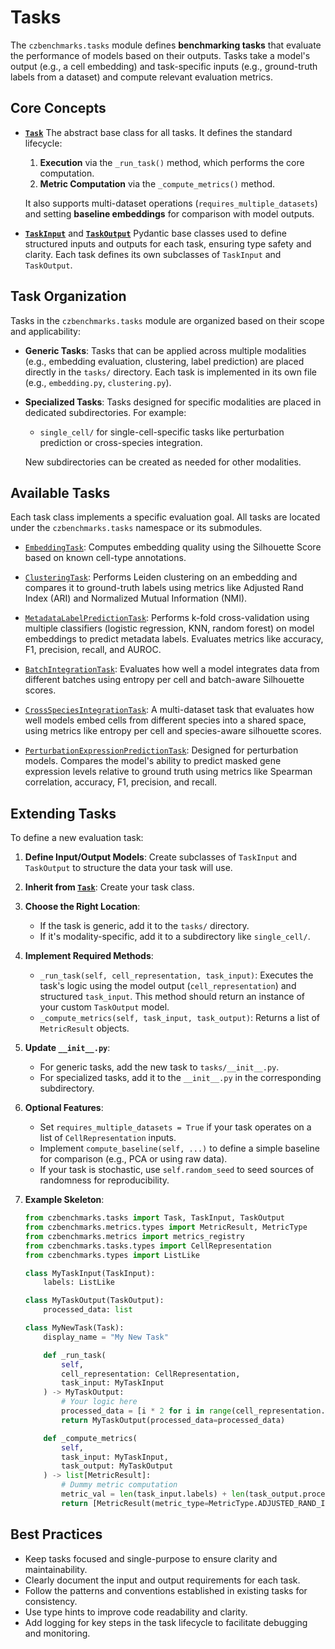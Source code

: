 # Tasks 

The `czbenchmarks.tasks` module defines **benchmarking tasks** that evaluate the performance of models based on their outputs. Tasks take a model's output (e.g., a cell embedding) and task-specific inputs (e.g., ground-truth labels from a dataset) and compute relevant evaluation metrics.

## Core Concepts

- **[`Task`](../autoapi/czbenchmarks/tasks/task/index)** The abstract base class for all tasks. It defines the standard lifecycle:
    
    1. **Execution** via the `_run_task()` method, which performs the core computation.
    2. **Metric Computation** via the `_compute_metrics()` method.
        
    It also supports multi-dataset operations (`requires_multiple_datasets`) and setting **baseline embeddings** for comparison with model outputs.
    
- **[`TaskInput`](../autoapi/czbenchmarks/tasks/task/index)** and **[`TaskOutput`](../autoapi/czbenchmarks/tasks/task/index)** Pydantic base classes used to define structured inputs and outputs for each task, ensuring type safety and clarity. Each task defines its own subclasses of `TaskInput` and `TaskOutput`.
    

## Task Organization

Tasks in the `czbenchmarks.tasks` module are organized based on their scope and applicability:

- **Generic Tasks**: Tasks that can be applied across multiple modalities (e.g., embedding evaluation, clustering, label prediction) are placed directly in the `tasks/` directory. Each task is implemented in its own file (e.g., `embedding.py`, `clustering.py`).
    
- **Specialized Tasks**: Tasks designed for specific modalities are placed in dedicated subdirectories. For example:
    
    - `single_cell/` for single-cell-specific tasks like perturbation prediction or cross-species integration.
        
    New subdirectories can be created as needed for other modalities.
    

## Available Tasks

Each task class implements a specific evaluation goal. All tasks are located under the `czbenchmarks.tasks` namespace or its submodules.

- [`EmbeddingTask`](../autoapi/czbenchmarks/tasks/embedding/index): Computes embedding quality using the Silhouette Score based on known cell-type annotations.
    
- [`ClusteringTask`](../autoapi/czbenchmarks/tasks/clustering/index): Performs Leiden clustering on an embedding and compares it to ground-truth labels using metrics like Adjusted Rand Index (ARI) and Normalized Mutual Information (NMI).
    
- [`MetadataLabelPredictionTask`](../autoapi/czbenchmarks/tasks/label_prediction/index): Performs k-fold cross-validation using multiple classifiers (logistic regression, KNN, random forest) on model embeddings to predict metadata labels. Evaluates metrics like accuracy, F1, precision, recall, and AUROC.
    
- [`BatchIntegrationTask`](../autoapi/czbenchmarks/tasks/integration/index): Evaluates how well a model integrates data from different batches using entropy per cell and batch-aware Silhouette scores.
    
- [`CrossSpeciesIntegrationTask`](../autoapi/czbenchmarks/tasks/single_cell/cross_species/index): A multi-dataset task that evaluates how well models embed cells from different species into a shared space, using metrics like entropy per cell and species-aware silhouette scores.
    
- [`PerturbationExpressionPredictionTask`](../autoapi/czbenchmarks/tasks/single_cell/perturbation_expression_prediction/index): Designed for perturbation models. Compares the model's ability to predict masked gene expression levels relative to ground truth using metrics like Spearman correlation, accuracy, F1, precision, and recall.
    

## Extending Tasks

To define a new evaluation task:

1. **Define Input/Output Models**: Create subclasses of `TaskInput` and `TaskOutput` to structure the data your task will use.
    
2. **Inherit from [`Task`](../autoapi/czbenchmarks/tasks/task/index)**: Create your task class.
    
3. **Choose the Right Location**:
    
    - If the task is generic, add it to the `tasks/` directory.
    - If it's modality-specific, add it to a subdirectory like `single_cell/`.
        
4. **Implement Required Methods**:
    
    - `_run_task(self, cell_representation, task_input)`: Executes the task's logic using the model output (`cell_representation`) and structured `task_input`. This method should return an instance of your custom `TaskOutput` model.
    - `_compute_metrics(self, task_input, task_output)`: Returns a list of `MetricResult` objects.
        
5. **Update `__init__.py`**:
    
    - For generic tasks, add the new task to `tasks/__init__.py`.
    - For specialized tasks, add it to the `__init__.py` in the corresponding subdirectory.
        
6. **Optional Features**:
    
    - Set `requires_multiple_datasets = True` if your task operates on a list of `CellRepresentation` inputs.
    - Implement `compute_baseline(self, ...)` to define a simple baseline for comparison (e.g., PCA or using raw data).
    - If your task is stochastic, use `self.random_seed` to seed sources of randomness for reproducibility.
        
7. **Example Skeleton**:
    
    ```python
    from czbenchmarks.tasks import Task, TaskInput, TaskOutput
    from czbenchmarks.metrics.types import MetricResult, MetricType
    from czbenchmarks.metrics import metrics_registry
    from czbenchmarks.tasks.types import CellRepresentation
    from czbenchmarks.types import ListLike
    
    class MyTaskInput(TaskInput):
        labels: ListLike
    
    class MyTaskOutput(TaskOutput):
        processed_data: list
    
    class MyNewTask(Task):
        display_name = "My New Task"
    
        def _run_task(
            self,
            cell_representation: CellRepresentation,
            task_input: MyTaskInput
        ) -> MyTaskOutput:
            # Your logic here
            processed_data = [i * 2 for i in range(cell_representation.shape[0])]
            return MyTaskOutput(processed_data=processed_data)
    
        def _compute_metrics(
            self,
            task_input: MyTaskInput,
            task_output: MyTaskOutput
        ) -> list[MetricResult]:
            # Dummy metric computation
            metric_val = len(task_input.labels) + len(task_output.processed_data)
            return [MetricResult(metric_type=MetricType.ADJUSTED_RAND_INDEX, value=float(metric_val))]
    ```
    

## Best Practices  

- Keep tasks focused and single-purpose to ensure clarity and maintainability.
- Clearly document the input and output requirements for each task.
- Follow the patterns and conventions established in existing tasks for consistency.
- Use type hints to improve code readability and clarity.
- Add logging for key steps in the task lifecycle to facilitate debugging and monitoring.

